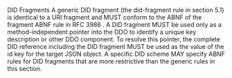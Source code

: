DID Fragments A generic DID fragment (the did-fragment rule in section 5.1) is
identical to a URI fragment and MUST conform to the ABNF of the fragment ABNF
rule in RFC 3986 . A DID fragment MUST be used only as a method-independent
pointer into the DDO to identify a unique key description or other DDO
component. To resolve this pointer, the complete DID reference including the
DID fragment MUST be used as the value of the id key for the target JSON
object. A specific DID scheme MAY specify ABNF rules for DID fragments that
are more restrictive than the generic rules in this section.



